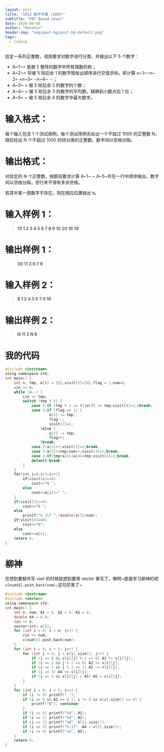 ```yaml
---
layout: post
title: "1012 数字分类 (20分)"
subtitle: "PAT Based Level"
date: 2020-06-08
author: "Kenshin"
header-img: "img/post-bg/post-bg-default.png"
tags:
  - Coding
---
```


给定一系列正整数，请按要求对数字进行分类，并输出以下 5 个数字：

- A~1~​​= 能被 5 整除的数字中所有偶数的和；
- A~2~= 将被 5 除后余 1 的数字按给出顺序进行交错求和，即计算 n~​1~​​ −n~​2~​​ +n~​3~​​ −n~​4~​​ ⋯；
- A~​3~​​ = 被 5 除后余 2 的数字的个数；
- A~​4~​​ = 被 5 除后余 3 的数字的平均数，精确到小数点后 1 位；
- A~​5~​​ = 被 5 除后余 4 的数字中最大数字。

# 输入格式：

每个输入包含 1 个测试用例。每个测试用例先给出一个不超过 1000 的正整数 N，随后给出 N 个不超过 1000 的待分类的正整数。数字间以空格分隔。

# 输出格式：

对给定的 N 个正整数，按题目要求计算 A~​1~​​ ~ A~​5~​​ 并在一行中顺序输出。数字间以空格分隔，但行末不得有多余空格。

若其中某一类数字不存在，则在相应位置输出 `N`。

# 输入样例 1：

> **13 1 2 3 4 5 6 7 8 9 10 20 16 18**

# 输出样例 1：

> **30 11 2 9.7 9**

# 输入样例 2：

> **8 1 2 4 5 6 7 9 16**

# 输出样例 2：

> **N 11 2 N 9**

# 我的代码

```c
#include <iostream>
using namespace std;
int main() {
    int n, tmp, a[5] = {0},visit[5]={0},flag = 1,num=0;
    cin >> n;
    while (n--) {
        cin >> tmp;
        switch (tmp % 5) {
            case 0:if (tmp % 2 == 0){a[0] += tmp;visit[0]=1;}break;
            case 1:if (flag == 1) {
                    a[1] += tmp;
                    flag--;
                    visit[1]=1;
                }else {
                    a[1] -= tmp;
                    flag++;
                }break;
            case 2:a[2]++;visit[2]=1;break;
            case 3:a[3]+=tmp;num++;visit[3]=1;break;
            case 4:if(tmp>a[4])a[4]=tmp;visit[4]=1;break;
            default:break;
        }
    }
    for(int i=0;i<3;i++){
        if(visit[i]==0)
            cout<<"N ";
        else
            cout<<a[i]<<" ";
    }
    if(visit[3]==0)
        cout<<"N ";
    else
        printf("%.1lf ",(double)a[3]/num);
    if(visit[4]==0)
        cout<<"N";
    else
        cout<<a[4];
    return 0;
}
```

# 柳神

在想到要额外写 visit 的时候就想到要用 vector 重写了，懒啊~直接学习柳神的吧` v[num%5].push_back(num);`这句厉害了~

```c
#include <iostream>
#include <vector>
using namespace std;
int main() {
    int n, num, A1 = 0, A2 = 0, A5 = 0;
    double A4 = 0.0;
    cin >> n;
    vector<int> v[5];
    for (int i = 0; i < n; i++) {
        cin >> num;
        v[num%5].push_back(num);
    }
    for (int i = 0; i < 5; i++) {
        for (int j = 0; j < v[i].size(); j++) {
            if (i == 0 && v[i][j] % 2 == 0) A1 += v[i][j];
            if (i == 1 && j % 2 == 0) A2 += v[i][j];
            if (i == 1 && j % 2 == 1) A2 -= v[i][j];
            if (i == 3) A4 += v[i][j];
            if (i == 4 && v[i][j] > A5) A5 = v[i][j];
        }
    }
    for (int i = 0; i < 5; i++) {
        if (i != 0) printf(" ");
        if (i == 0 && A1 == 0 || i != 0 && v[i].size() == 0) {
            printf("N"); continue;
        }
        if (i == 0) printf("%d", A1);
        if (i == 1) printf("%d", A2);
        if (i == 2) printf("%d", v[2].size());
        if (i == 3) printf("%.1f", A4 / v[3].size());
        if (i == 4) printf("%d", A5);
    }
    return 0;
}
```
